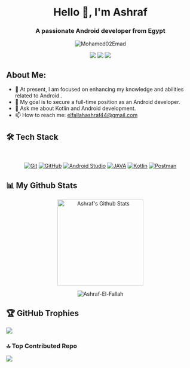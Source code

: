 <h1 align="center">Hello 👋, I'm Ashraf</h1>
<h3 align="center">A passionate Android developer from Egypt</h3>
<p align="center"> <img src="https://komarev.com/ghpvc/?username=BreadcrumbsAshraf-El-Fallah&label=Profile%20views&color=0e75b6&style=flat" alt="Mohamed02Emad" />
  
<p align="center">
<a href="mailto:elfallahashraf44@gmail.com"title="Gmail"><img src="https://img.shields.io/badge/gmail-%23F05033.svg?style=for-the-badge&logo=gmail&logoColor=white"/></a>  
<a href="https://www.linkedin.com/in/ashraf-el-fallah-080204234/" title="LinkedIn"><img src="https://img.shields.io/badge/linkedin-%230077B5.svg?style=for-the-badge&logo=linkedin&logoColor=white"/></a>
<a href="https://t.me/Ashraf_El_Fallah" title="telegram"><img src="https://img.shields.io/badge/telegram-%230077B5.svg?style=for-the-badge&logo=telegram&logoColor=white"/></a>
</p>

## About Me:
- 🔭 At present, I am focused on enhancing my knowledge and abilities related to Android..
- 👯 My goal is to secure a full-time position as an Android developer.
- 💬 Ask me about Kotlin and Android development.
- 📫 How to reach me: elfallahashraf44@gmail.com

## 🛠 Tech Stack
<br>
<p align="center">
<a href="https://git-scm.com/" title="Git"><img src="https://img.shields.io/badge/git-%23F05033.svg?style=for-the-badge&logo=git&logoColor=white" alt="Git"></a>
<a href="https://github.com/" title="GitHub"><img src="https://img.shields.io/badge/github-%23121011.svg?style=for-the-badge&logo=github&logoColor=white" alt="GitHub"></a>
<a href="https://developer.android.com/studio" title="Android Studio"><img src="https://img.shields.io/badge/android%20Studio-%23999120.svg?style=for-the-badge&logo=android-studio&logoColor=white" alt="Android Studio "></a>
<a href="" title="JAVA"><img src="https://img.shields.io/badge/Java-ED8B00?style=for-the-badge&logo=java&logoColor=white" alt="JAVA"></a>
<a href="" title="Kotlin"><img src="https://img.shields.io/badge/kotlin-BE93D4?style=for-the-badge&logo=kotlin&logoColor=white" alt="Kotlin"></a>
<a href="" title="Postman"><img src="https://img.shields.io/badge/Postman-ED8B00?style=for-the-badge&logo=postman&logoColor=white" alt="Postman"></a>
</p>

## 📊 My Github Stats
<p align="center">
  <a href="https://github.com/anuraghazra/github-readme-stats">
    <img alt="Ashraf's Github Stats" src="https://github-readme-stats.vercel.app/api?username=Ashraf-El-Fallah&show_icons=true&count_private=true&locale=en&theme=tokyonight&layout=compact" height="230px"/>
  </a>
</p>

<p align="center">
  <img src="https://github-readme-streak-stats.herokuapp.com/?user=Ashraf-El-Fallah&theme=tokyonight_duo" alt="Ashraf-El-Fallah"/>
</p>

## 🏆 GitHub Trophies
![](https://github-profile-trophy.vercel.app/?username=Ashraf-El-Fallah&theme=onedark&no-frame=false&no-bg=false&margin-w=4)

### 🔝 Top Contributed Repo
![](https://github-contributor-stats.vercel.app/api?username=Ashraf-El-Fallah&limit=5&theme=onedark&combine_all_yearly_contributions=true)

<!--
//most used languages
<p align="center">
  <img src="https://github-readme-stats.vercel.app/api/top-langs?username=Ashraf-El-Fallah&langs_count=10&show_icons=true&locale=en&theme=tokyonight" alt="Ashraf-El-Fallah" height="200px"/>
</p>
-->

<!--**Ashraf-El-Fallah/Ashraf-El-Fallah** is a ✨ _special_ ✨ repository because its `README.md` (this file) appears on your GitHub profile.
Here are some ideas to get you started:
- 🔭 I’m currently working on ...
- 🌱 I’m currently learning ...
- 👯 I’m looking to collaborate on ...
- 🤔 I’m looking for help with ...
- 💬 Ask me about ...
- 📫 How to reach me: ...
- 😄 Pronouns: ...
- ⚡ Fun fact: ...
-->
